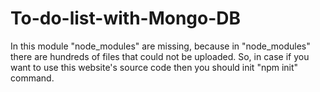 # To-do-list-with-Mongo-DB
In this module "node_modules" are missing, because in "node_modules" there are hundreds of files that could not be uploaded. So, in case if you want to use this website's source code then you should init "npm init" command.
